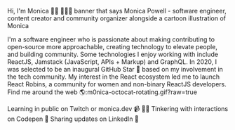 Hi, I'm Monica 👋🏾 👩🏾‍💻
banner that says Monica Powell - software engineer, content creator and community organizer alongside a cartoon illustration of Monica

I'm a software engineer who is passionate about making contributing to open-source more approachable, creating technology to elevate people, and building community. Some technologies I enjoy working with include ReactJS, Jamstack (JavaScript, APIs + Markup) and GraphQL. In 2020, I was selected to be an inaugural GitHub Star 🌟 based on my involvement in the tech community. My interest in the React ecosystem led me to launch React Robins, a community for women and non-binary ReactJS developers.
Find me around the web 🌎:m0nica-octocat-rotating.gif?raw=true

Learning in public on Twitch or monica.dev 📹 ✍🏾
Tinkering with interactions on Codepen 🏓
Sharing updates on LinkedIn 💼
